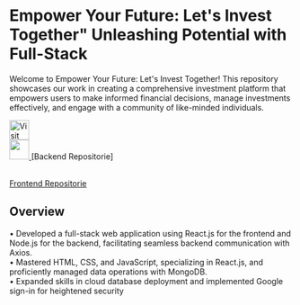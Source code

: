 <h1 align="left">Empower Your Future: Let's Invest Together" Unleashing Potential with Full-Stack</h1>

Welcome to Empower Your Future: Let's Invest Together! This repository showcases our work in creating a comprehensive investment platform that empowers users to make informed financial decisions, manage investments effectively, and engage with a community of like-minded individuals.

<a href="https://empoweryourfuture-has.web.app/" target="_blank">
  <img src="https://img.shields.io/badge/Visit%20Our%20Website-Click%20Here-blue?style=for-the-badge&logo=google-chrome&logoColor=white" height="35" alt="Visit Website" />
</a><br>

<a href="https://github.com/HARDIK-PANCHARIYA/Empower-Your-Future-Let-s-Invest-Together-Backend" target="_blank">
<img src="https://img.shields.io/badge/GitHub%20Repository-Click%20Here-lightgrey?style=for-the-badge&logo=github&logoColor=white" height="35" alt="" />
</a>[Backend Repositorie]

<br>[Frontend Repositorie](https://github.com/HARDIK-PANCHARIYA/Empower-Your-Future-Let-s-Invest-Together-Frontend-)

## Overview

• Developed a full-stack web application using React.js for the frontend and Node.js for the backend, facilitating seamless
backend communication with Axios.<br>
• Mastered HTML, CSS, and JavaScript, specializing in React.js, and proficiently managed data operations with
MongoDB.<br>
• Expanded skills in cloud database deployment and implemented Google sign-in for heightened security<br>
